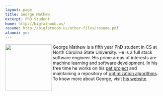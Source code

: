 ```yaml
---
layout: page
title: George Mathew
excerpt: PhD Student
home: http://bigfatnoob.us/
resume: http://bigfatnoob.us/other-files/resume.pdf
alumni: yes
---
```



<img align="left" width="150"
src="https://avatars0.githubusercontent.com/u/5582924?v=3&s=460"> George Mathew is a fifth
year PhD student in CS at North Carolina State University.
He is a full stack software engineer. His prime areas of interests
are machine learning and software development. In his free time
he works on his [pet project](http://region.io) and maintaining a repository of [optimization algorithms](https://github.com/bigfatnoob/optima).
To know more about George, visit [his website](http://bigfatnoob.us/).
